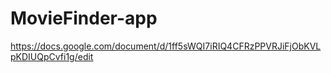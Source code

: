# MovieFinder-app
https://docs.google.com/document/d/1ff5sWQI7iRIQ4CFRzPPVRJiFjObKVLpKDIUQpCvfi1g/edit
